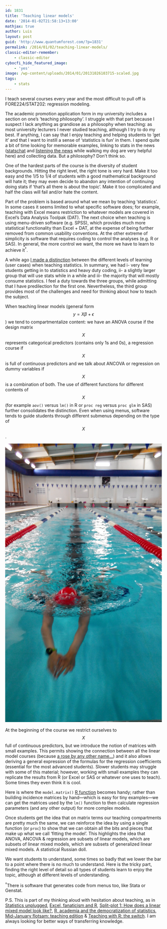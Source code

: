 ```yaml
---
id: 1831
title: 'Teaching linear models'
date: '2014-01-02T21:58:13+13:00'
mathjax: true
author: Luis
layout: post
guid: 'http://www.quantumforest.com/?p=1831'
permalink: /2014/01/02/teaching-linear-models/
classic-editor-remember:
    - classic-editor
cybocfi_hide_featured_image:
    - 'yes'
image: /wp-content/uploads/2014/01/20131026103715-scaled.jpg
tags:
    - stats
---
```


I teach several courses every year and the most difficult to pull off is FORE224/STAT202: regression modeling.

The academic promotion application form in my university includes a section on one’s ‘teaching philosophy’. I struggle with that part because I suspect I lack anything as grandiose as a philosophy when teaching: as most university lecturers I never studied teaching, although I try to do my best. If anything, I can say that I enjoy teaching and helping students to ‘get it’ and that I want to instill a sense of ‘statistics is fun’ in them. I spend quite a bit of time looking for memorable examples, linking to stats in the news ([statschat](http://www.statschat.org.nz/) and [listening the news](http://www.radionz.co.nz/national) while walking my dog are very helpful here) and collecting data. But a philosophy? Don’t think so.

One of the hardest parts of the course is the diversity of student backgrounds. Hitting the right level, the right tone is very hard. Make it too easy and the 1/5 to 1/4 of students with a good mathematical background will hate it; they may even decide to abandon any intention of continuing doing stats if ‘that’s all there is about the topic’. Make it too complicated and half the class will fail and/or hate the content.

Part of the problem is based around what we mean by teaching ‘statistics’. In some cases it seems limited to what specific software does; for example, teaching with Excel means restriction to whatever models are covered in Excel’s Data Analysis Toolpak (DAT). The next choice when teaching is using menu-driven software (e.g. SPSS), which provides much more statistical functionality than Excel + DAT, at the expense of being further removed from common usability conventions. At the other extreme of simplicity is software that requires coding to control the analyses (e.g. R or SAS). In general, the more control we want, the more we have to learn to achieve it<sup>†</sup>.

A while ago [I made a distinction](/2011/11/teaching-with-r-the-tools/) between the different levels of learning (user cases) when teaching statistics. In summary, we had i- very few students getting in to statistics and heavy duty coding, ii- a slightly larger group that will use stats while in a while and iii- the majority that will mostly consume statistics. I feel a duty towards the three groups, while admitting that I have predilection for the first one. Nevertheless, the third group provides most of the challenges and need for thinking about how to teach the subject.

When teaching linear models (general form $$y = X \beta + \epsilon$$) we tend to compartmentalize content: we have an ANOVA course if the design matrix $$X$$ represents categorical predictors (contains only 1s and 0s), a regression course if $$X$$ is full of continuous predictors and we talk about ANCOVA or regression on dummy variables if $$X$$ is a combination of both. The use of different functions for different contents of $$X$$ (for example `aov()` versus `lm()` in R or `proc reg` versus `proc glm` in SAS) further consolidates the distinction. Even when using menus, software tends to guide students through different submenus depending on the type of $$X$$.

![Gliding in a hierarchy of models.](/assets/images/glide.jpeg)

At the beginning of the course we restrict ourselves to $$X$$ full of continuous predictors, but we introduce the notion of matrices with small examples. This permits showing the connection between all the linear model courses (because [a rose by any other name…](https://en.wikipedia.org/wiki/A_rose_by_any_other_name_would_smell_as_sweet)) and it also allows deriving a general expression of the formulas for the regression coefficients (essential for the most advanced students). Slower students may struggle with some of this material; however, working with small examples they can replicate the results from R (or Excel or SAS or whatever one uses to teach). Some times they even think it is cool.

Here is where the `model.matrix()` [R function](http://stat.ethz.ch/R-manual/R-devel/library/stats/html/model.matrix.html) becomes handy; rather than building incidence matrices by hand—which is easy for tiny examples—we can get the matrices used by the `lm()` function to then calculate regression parameters (and any other output) for more complex models.

Once students get the idea that on matrix terms our teaching compartments are pretty much the same, we can reinforce the idea by using a single function (or `proc`) to show that we can obtain all the bits and pieces that make up what we call ‘fitting the model’. This highlights the idea that ANOVA, ANCOVA &amp; regression are subsets of linear models, which are subsets of linear mixed models, which are subsets of generalized linear mixed models. A statistical Russian doll.

We want students to understand, some times so badly that we lower the bar to a point where there is no much to understand. Here is the tricky part, finding the right level of detail so all types of students learn to enjoy the topic, although at different levels of understanding.

<sup>†</sup>There is software that generates code from menus too, like Stata or Genstat.

P.S. This is part of my thinking aloud with hesitation about teaching, as in [Statistics unplugged](/2013/12/statistics-unplugged/), [Excel, fanaticism and R](/2013/12/excel-fanaticism-and-r/), [Split-plot 1: How does a linear mixed model look like?](/2012/06/split-plot-1-how-does-a-linear-mixed-model-look-like/), [R, academia and the democratization of statistics](/2011/12/r-academia-and-the-democratization-of-statistics/), [Mid-January flotsam: teaching edition](/2012/01/mid-january-flotsam-teaching-edition/) &amp; [Teaching with R: the switch](/2011/10/teaching-with-r-the-switch/). I am always looking for better ways of transferring knowledge.